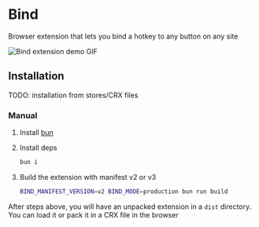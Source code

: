 # Bind

Browser extension that lets you bind a hotkey to any button on any site

![Bind extension demo GIF](https://github.com/user-attachments/assets/5df02a64-5c5f-4d02-814a-056ddc536bd8)

## Installation

TODO: installation from stores/CRX files

### Manual

1. Install [bun](https://bun.sh/)

2. Install deps

   ```sh
   bun i
   ```

3. Build the extension with manifest v2 or v3

   ```sh
   BIND_MANIFEST_VERSION=v2 BIND_MODE=production bun run build
   ```

After steps above, you will have an unpacked extension in a `dist` directory. You can load it or pack it in a CRX file in the browser
